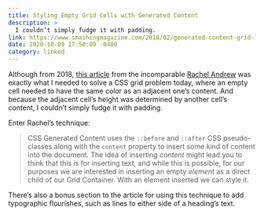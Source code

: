 ```yaml
---
title: Styling Empty Grid Cells with Generated Content
description: >
  I couldn’t simply fudge it with padding.
link: https://www.smashingmagazine.com/2018/02/generated-content-grid-layout/
date: 2020-10-09 17:50:09 -0400
category: linked
---
```


Although from 2018, [this article](https://www.smashingmagazine.com/2018/02/generated-content-grid-layout/)
from the incomparable [Rachel Andrew](https://rachelandrew.co.uk) was exactly what I needed to solve
a CSS grid problem today, where an empty cell needed to have the same color as an adjacent one’s
content. And because the adjacent cell’s height was determined by another cell’s content, I couldn’t
simply fudge it with padding.

Enter Rachel’s technique:

> CSS Generated Content uses the `::before` and `::after` CSS pseudo-classes along with the
> `content` property to insert some kind of content into the document. The idea of inserting
> *content* might lead you to think that this is for inserting text, and while this is possible, for
> our purposes we are interested in inserting an empty *element* as a direct child of our Grid
> Container. With an element inserted we can style it.

There’s also a bonus section to the article for using this technique to add typographic flourishes,
such as lines to either side of a heading’s text.
